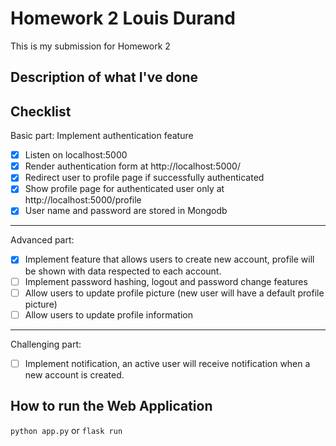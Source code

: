 # Homework 2 Louis Durand

This is my submission for Homework 2


## Description of what I've done



## Checklist

Basic part: Implement authentication feature
- [x] Listen on localhost:5000
- [x] Render authentication form at http://localhost:5000/
- [x] Redirect user to profile page if successfully authenticated
- [x] Show profile page for authenticated user only at http://localhost:5000/profile
- [x] User name and password are stored in Mongodb
--------
Advanced part:
- [x] Implement feature that allows users to create new account, profile will be shown with data respected to each account.
- [ ] Implement password hashing, logout and password change features
- [ ] Allow users to update profile picture (new user will have a default profile picture)
- [ ] Allow users to update profile information
--------
Challenging part:
- [ ] Implement notification, an active user will receive notification when a new account is created.


## How to run the Web Application

`python app.py`
or 
`flask run`